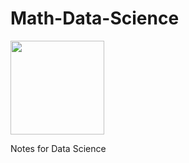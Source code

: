 # Math-Data-Science
<img src="https://www.natasshaselvaraj.com/content/images/2022/03/1_5lwkBwhb2BOQXxl6e_3A0A.jpeg" width=150px>

Notes for Data Science
